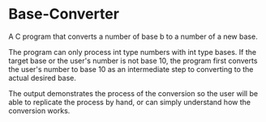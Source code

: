 # Base-Converter
A C program that converts a number of base b to a number of a new base. 

The program can only process int type numbers with int type bases. If the target base or the user's number is not base 10, the program first converts the user's number to base 10 as an intermediate step to converting to the actual desired base. 

The output demonstrates the process of the conversion so the user will be able to replicate the process by hand, or can simply understand how the conversion works.
